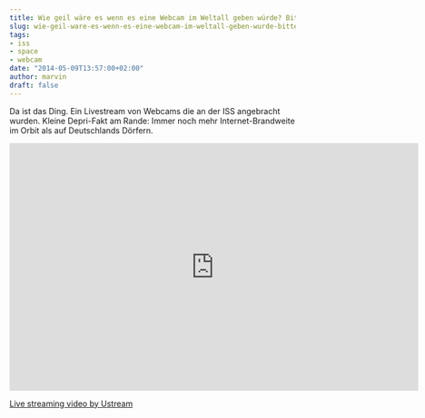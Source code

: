 ```yaml
---
title: Wie geil wäre es wenn es eine Webcam im Weltall geben würde? Bitte sehr...
slug: wie-geil-ware-es-wenn-es-eine-webcam-im-weltall-geben-wurde-bitte-sehr
tags:
- iss
- space
- webcam
date: "2014-05-09T13:57:00+02:00"
author: marvin
draft: false
---
```

Da ist das Ding. Ein Livestream von Webcams die an der ISS angebracht
wurden. Kleine Depri-Fakt am Rande: Immer noch mehr Internet-Brandweite
im Orbit als auf Deutschlands Dörfern.

<iframe width="720" height="437" src="http://www.ustream.tv/embed/17074538?v=3&amp;wmode=direct" scrolling="no" frameborder="0" style="border: 0px none transparent;">
</iframe>

[Live streaming video by Ustream](http://www.ustream.tv/)